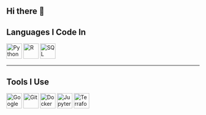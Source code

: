 ## Hi there 👋


## Languages I Code In
<p align="left">
  <img src="https://img.icons8.com/color/48/000000/python.png" alt="Python" height="40"/>
  <img src="https://img.icons8.com/color/48/000000/r-project.png" alt="R" height="40"/>
  <img src="https://img.icons8.com/color/48/000000/sql.png" alt="SQL" height="40"/>
</p>

---

## Tools I Use
<p align="left">
  <img src="https://img.icons8.com/color/48/000000/google-earth.png" alt="Google Earth Engine" height="40"/>
  <img src="https://img.icons8.com/color/48/000000/git.png" alt="Git" height="40"/>
  <img src="https://img.icons8.com/color/48/000000/docker.png" alt="Docker" height="40"/>
  <img src="https://img.icons8.com/color/48/000000/jupyter.png" alt="Jupyter" height="40"/>
  <img src="https://img.icons8.com/color/48/000000/terraform.png" alt="Terraform" height="40"/>
</p>
